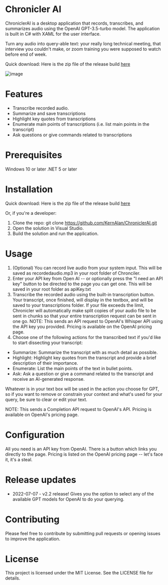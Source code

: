 # Chronicler AI 

ChroniclerAI is a desktop application that records, transcribes, and summarizes audio using the OpenAI GPT-3.5-turbo model. The application is built in C# with XAML for the user interface.

Turn any audio into query-able text: your really long technical meeting, that interview you couldn't make, or zoom training you were supposed to watch before end of week.

Quick download: Here is the zip file of the release build [here](https://github.com/KernAlan/ChroniclerAI/blob/master/ChroniclerAI/bin/Release/ChroniclerAI.zip)

![image](https://github.com/KernAlan/ChroniclerAI/assets/63753020/ba8246fa-5bcd-4842-9483-a803822f566e)

# Features

- Transcribe recorded audio.
- Summarize and save transcriptions
- Highlight key quotes from transcriptions
- Enumerate main points of transcriptions (i.e. list main points in the transcript)
- Ask questions or give commands related to transcriptions

# Prerequisites

Windows 10 or later
.NET 5 or later

# Installation

Quick download: Here is the zip file of the release build [here](https://github.com/KernAlan/ChroniclerAI/blob/master/ChroniclerAI/bin/Release/ChroniclerAI-v2.1.zip)

Or, if you're a developer:

1. Clone the repo: git clone https://github.com/KernAlan/ChroniclerAI.git
2. Open the solution in Visual Studio.
3. Build the solution and run the application.

# Usage

1. (Optional) You can record live audio from your system input. This will be saved as recordedaudio.mp3 in your root folder of Chronciler. 
2. Enter your API key from Open AI -- or optionally press the "I need an API key" button to be directed to the page you can get one. This will be saved in your root folder as apiKey.txt
3. Transcribe the recorded audio using the built-in transcription button. Your transcript, once finished, will display in the textbox, and will be saved to your transcriptions folder. If your file exceeds the limit, Chronicler will automatically make split copies of your audio file to be sent in chunks so that your entire transcription request can be sent in one go. NOTE: This sends an API request to OpenAI's Whisper API using the API key you provided. Pricing is available on the OpenAI pricing page.
4. Choose one of the following actions for the transcribed text if you'd like to start dissecting your transcript:

- Summarize: Summarize the transcript with as much detail as possible.
- Highlight: Highlight key quotes from the transcript and provide a brief description of their importance.
- Enumerate: List the main points of the text in bullet points.
- Ask: Ask a question or give a command related to the transcript and receive an AI-generated response.

Whatever is in your text box will be used in the action you choose for GPT, so if you want to remove or constrain your context and what's used for your query, be sure to clear or edit your text.

NOTE: This sends a Completion API request to OpenAI's API. Pricing is available on OpenAI's pricing page.

# Configuration

All you need is an API key from OpenAI. There is a button which links you directly to the page. Pricing is listed on the OpenAI pricing page -- let's face it, it's a steal.

# Release updates

- 2022-07-07 - v2.2 release! Gives you the option to select any of the available GPT models for OpenAI to do your querying.

# Contributing

Please feel free to contribute by submitting pull requests or opening issues to improve the application.

# License

This project is licensed under the MIT License. See the LICENSE file for details.

